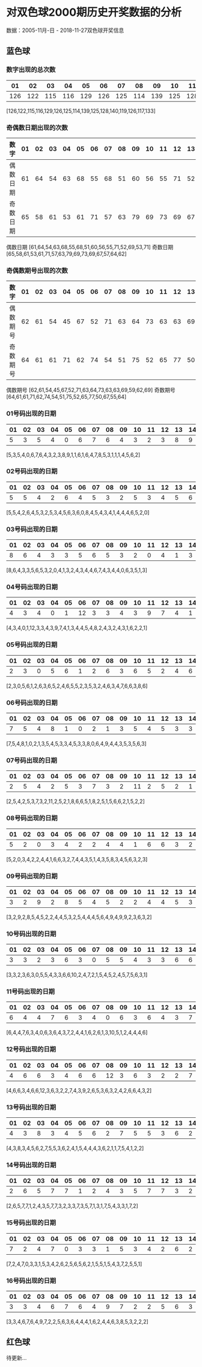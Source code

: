 # 对双色球2000期历史开奖数据的分析
数据：2005-11月-日 - 2018-11-27双色球开奖信息

## 蓝色球

### 数字出现的总次数
|01|02|03|04|05|06|07|08|09|10|11|12|13|14|15|16|
|-|-|-|-|-|-|-|-|-|-|-|-|-|-|-|-|
|126|122|115|116|129|126|125|114|139|125|128|140|119|126|117|133|

[126,122,115,116,129,126,125,114,139,125,128,140,119,126,117,133]

### 奇偶数日期出现的次数
|数字|01|02|03|04|05|06|07|08|09|10|11|12|13|14|15|16|
|-|-|-|-|-|-|-|-|-|-|-|-|-|-|-|-|-|
|偶数日期|61|64|54|63|68|55|68|51|60|56|55|71|52|69|53|71|
|奇数日期|65|58|61|53|61|71|57|63|79|69|73|69|67|57|64|62|

偶数日期 [61,64,54,63,68,55,68,51,60,56,55,71,52,69,53,71]
奇数日期 [65,58,61,53,61,71,57,63,79,69,73,69,67,57,64,62]

### 奇偶数期号出现的次数

|数字|01|02|03|04|05|06|07|08|09|10|11|12|13|14|15|16|
|-|-|-|-|-|-|-|-|-|-|-|-|-|-|-|-|-|
|偶数期号|62|61|54|45|67|52|71|63|64|73|63|63|69|59|62|69|
|奇数期号|64|61|61|71|62|74|54|51|75|52|65|77|50|67|55|64|

偶数期号 [62,61,54,45,67,52,71,63,64,73,63,63,69,59,62,69]
奇数期号 [64,61,61,71,62,74,54,51,75,52,65,77,50,67,55,64]

### 01号码出现的日期
|01|02|03|04|05|06|07|08|09|10|11|12|13|14|15|16|17|18|19|20|21|22|23|24|25|26|27|28|29|30|31|
|-|-|-|-|-|-|-|-|-|-|-|-|-|-|-|-|-|-|-|-|-|-|-|-|-|-|-|-|-|-|-|
|5|3|5|4|0|6|7|6|4|3|2|3|8|9|1|1|6|1|6|4|7|8|5|3|1|1|1|4|5|6|2|

[5,3,5,4,0,6,7,6,4,3,2,3,8,9,1,1,6,1,6,4,7,8,5,3,1,1,1,4,5,6,2]

### 02号码出现的日期
|01|02|03|04|05|06|07|08|09|10|11|12|13|14|15|16|17|18|19|20|21|22|23|24|25|26|27|28|29|30|31|
|-|-|-|-|-|-|-|-|-|-|-|-|-|-|-|-|-|-|-|-|-|-|-|-|-|-|-|-|-|-|-|
|5|5|4|2|6|4|5|3|2|5|3|4|5|6|3|6|0|8|4|5|4|3|4|1|4|4|4|6|5|2|0|

[5,5,4,2,6,4,5,3,2,5,3,4,5,6,3,6,0,8,4,5,4,3,4,1,4,4,4,6,5,2,0]

### 03号码出现的日期
|01|02|03|04|05|06|07|08|09|10|11|12|13|14|15|16|17|18|19|20|21|22|23|24|25|26|27|28|29|30|31|
|-|-|-|-|-|-|-|-|-|-|-|-|-|-|-|-|-|-|-|-|-|-|-|-|-|-|-|-|-|-|-|
|8|6|4|3|3|5|6|5|3|2|0|4|1|3|2|4|3|4|4|6|7|4|3|4|4|0|6|3|5|1|3|

[8,6,4,3,3,5,6,5,3,2,0,4,1,3,2,4,3,4,4,6,7,4,3,4,4,0,6,3,5,1,3]

### 04号码出现的日期
|01|02|03|04|05|06|07|08|09|10|11|12|13|14|15|16|17|18|19|20|21|22|23|24|25|26|27|28|29|30|31|
|-|-|-|-|-|-|-|-|-|-|-|-|-|-|-|-|-|-|-|-|-|-|-|-|-|-|-|-|-|-|-|
|4|3|4|0|1|12|3|3|4|3|9|7|4|1|3|4|4|5|4|8|2|4|3|2|4|3|1|6|2|2|1|

[4,3,4,0,1,12,3,3,4,3,9,7,4,1,3,4,4,5,4,8,2,4,3,2,4,3,1,6,2,2,1]

### 05号码出现的日期
|01|02|03|04|05|06|07|08|09|10|11|12|13|14|15|16|17|18|19|20|21|22|23|24|25|26|27|28|29|30|31|
|-|-|-|-|-|-|-|-|-|-|-|-|-|-|-|-|-|-|-|-|-|-|-|-|-|-|-|-|-|-|-|
|2|3|0|5|6|1|2|6|3|6|5|2|4|6|5|5|2|3|5|3|2|4|6|3|4|7|6|6|3|8|6|

[2,3,0,5,6,1,2,6,3,6,5,2,4,6,5,5,2,3,5,3,2,4,6,3,4,7,6,6,3,8,6]

### 06号码出现的日期
|01|02|03|04|05|06|07|08|09|10|11|12|13|14|15|16|17|18|19|20|21|22|23|24|25|26|27|28|29|30|31|
|-|-|-|-|-|-|-|-|-|-|-|-|-|-|-|-|-|-|-|-|-|-|-|-|-|-|-|-|-|-|-|
|7|5|4|8|1|0|2|1|3|5|4|5|3|3|4|5|3|3|8|0|6|4|9|4|4|3|5|3|5|6|3|

[7,5,4,8,1,0,2,1,3,5,4,5,3,3,4,5,3,3,8,0,6,4,9,4,4,3,5,3,5,6,3]

### 07号码出现的日期
|01|02|03|04|05|06|07|08|09|10|11|12|13|14|15|16|17|18|19|20|21|22|23|24|25|26|27|28|29|30|31|
|-|-|-|-|-|-|-|-|-|-|-|-|-|-|-|-|-|-|-|-|-|-|-|-|-|-|-|-|-|-|-|
|2|5|4|2|5|3|7|3|2|11|2|5|2|1|8|6|6|5|1|8|2|5|1|5|6|6|2|1|5|2|2|

[2,5,4,2,5,3,7,3,2,11,2,5,2,1,8,6,6,5,1,8,2,5,1,5,6,6,2,1,5,2,2]

### 08号码出现的日期
|01|02|03|04|05|06|07|08|09|10|11|12|13|14|15|16|17|18|19|20|21|22|23|24|25|26|27|28|29|30|31|
|-|-|-|-|-|-|-|-|-|-|-|-|-|-|-|-|-|-|-|-|-|-|-|-|-|-|-|-|-|-|-|
|5|2|0|3|4|2|2|4|4|1|6|6|3|2|7|4|4|3|5|1|4|3|5|8|3|4|5|6|3|2|3|

[5,2,0,3,4,2,2,4,4,1,6,6,3,2,7,4,4,3,5,1,4,3,5,8,3,4,5,6,3,2,3]

### 09号码出现的日期
|01|02|03|04|05|06|07|08|09|10|11|12|13|14|15|16|17|18|19|20|21|22|23|24|25|26|27|28|29|30|31|
|-|-|-|-|-|-|-|-|-|-|-|-|-|-|-|-|-|-|-|-|-|-|-|-|-|-|-|-|-|-|-|
|3|2|9|2|8|5|4|5|2|2|4|4|5|3|2|5|4|4|4|5|6|4|9|4|9|9|2|3|6|3|2|

[3,2,9,2,8,5,4,5,2,2,4,4,5,3,2,5,4,4,4,5,6,4,9,4,9,9,2,3,6,3,2]

### 10号码出现的日期
|01|02|03|04|05|06|07|08|09|10|11|12|13|14|15|16|17|18|19|20|21|22|23|24|25|26|27|28|29|30|31|
|-|-|-|-|-|-|-|-|-|-|-|-|-|-|-|-|-|-|-|-|-|-|-|-|-|-|-|-|-|-|-|
|3|3|2|3|6|3|0|5|5|4|3|3|6|6|10|2|4|7|2|1|5|4|5|2|4|5|7|5|6|3|1|

[3,3,2,3,6,3,0,5,5,4,3,3,6,6,10,2,4,7,2,1,5,4,5,2,4,5,7,5,6,3,1]

### 11号码出现的日期
|01|02|03|04|05|06|07|08|09|10|11|12|13|14|15|16|17|18|19|20|21|22|23|24|25|26|27|28|29|30|31|
|-|-|-|-|-|-|-|-|-|-|-|-|-|-|-|-|-|-|-|-|-|-|-|-|-|-|-|-|-|-|-|
|6|4|4|7|6|3|4|0|6|3|6|4|3|7|2|4|4|1|6|2|6|1|3|10|5|1|2|4|4|4|6|

[6,4,4,7,6,3,4,0,6,3,6,4,3,7,2,4,4,1,6,2,6,1,3,10,5,1,2,4,4,4,6]

### 12号码出现的日期
|01|02|03|04|05|06|07|08|09|10|11|12|13|14|15|16|17|18|19|20|21|22|23|24|25|26|27|28|29|30|31|
|-|-|-|-|-|-|-|-|-|-|-|-|-|-|-|-|-|-|-|-|-|-|-|-|-|-|-|-|-|-|-|
|4|6|6|3|4|6|6|12|3|6|3|2|2|7|4|3|9|2|6|5|3|6|3|2|4|2|6|6|4|3|2|

[4,6,6,3,4,6,6,12,3,6,3,2,2,7,4,3,9,2,6,5,3,6,3,2,4,2,6,6,4,3,2]

### 13号码出现的日期
|01|02|03|04|05|06|07|08|09|10|11|12|13|14|15|16|17|18|19|20|21|22|23|24|25|26|27|28|29|30|31|
|-|-|-|-|-|-|-|-|-|-|-|-|-|-|-|-|-|-|-|-|-|-|-|-|-|-|-|-|-|-|-|
|4|3|8|3|4|5|6|2|7|5|5|3|6|2|4|1|5|4|4|4|3|6|2|1|1|7|5|4|1|2|2|

[4,3,8,3,4,5,6,2,7,5,5,3,6,2,4,1,5,4,4,4,3,6,2,1,1,7,5,4,1,2,2]

### 14号码出现的日期
|01|02|03|04|05|06|07|08|09|10|11|12|13|14|15|16|17|18|19|20|21|22|23|24|25|26|27|28|29|30|31|
|-|-|-|-|-|-|-|-|-|-|-|-|-|-|-|-|-|-|-|-|-|-|-|-|-|-|-|-|-|-|-|
|2|6|5|7|7|1|2|4|3|5|7|7|3|2|3|3|7|3|5|7|1|3|1|7|5|4|3|3|1|7|2|

[2,6,5,7,7,1,2,4,3,5,7,7,3,2,3,3,7,3,5,7,1,3,1,7,5,4,3,3,1,7,2]

### 15号码出现的日期
|01|02|03|04|05|06|07|08|09|10|11|12|13|14|15|16|17|18|19|20|21|22|23|24|25|26|27|28|29|30|31|
|-|-|-|-|-|-|-|-|-|-|-|-|-|-|-|-|-|-|-|-|-|-|-|-|-|-|-|-|-|-|-|
|7|2|4|7|0|3|3|1|5|3|4|2|6|2|5|6|5|6|2|1|5|5|1|5|4|3|7|2|5|5|1|

[7,2,4,7,0,3,3,1,5,3,4,2,6,2,5,6,5,6,2,1,5,5,1,5,4,3,7,2,5,5,1]

### 16号码出现的日期
|01|02|03|04|05|06|07|08|09|10|11|12|13|14|15|16|17|18|19|20|21|22|23|24|25|26|27|28|29|30|31|
|-|-|-|-|-|-|-|-|-|-|-|-|-|-|-|-|-|-|-|-|-|-|-|-|-|-|-|-|-|-|-|
|3|3|4|6|7|6|4|9|7|2|2|5|6|3|6|4|4|4|1|6|2|4|4|6|3|8|5|3|2|2|2|

[3,3,4,6,7,6,4,9,7,2,2,5,6,3,6,4,4,4,1,6,2,4,4,6,3,8,5,3,2,2,2]

## 红色球

待更新...
